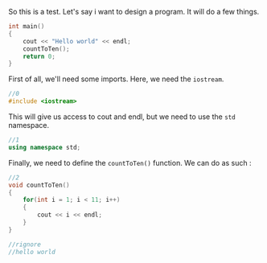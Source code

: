 So this is a test. Let's say i want to design a program. 
It will do a few things. 
```cpp
int main()
{
    cout << "Hello world" << endl;
    countToTen();
    return 0;
}
```

First of all, we'll need some imports. Here, we need the `iostream`. 
```cpp
//0
#include <iostream>
```
This will give us access to cout and endl, but we need to use the `std` namespace.
```cpp 
//1
using namespace std;
```

Finally, we need to define the `countToTen()` function. 
We can do as such :
```cpp
//2 
void countToTen()
{
    for(int i = 1; i < 11; i++)
    {
        cout << i << endl;
    }
}
```

```cpp 
//rignore 
//hello world
```
